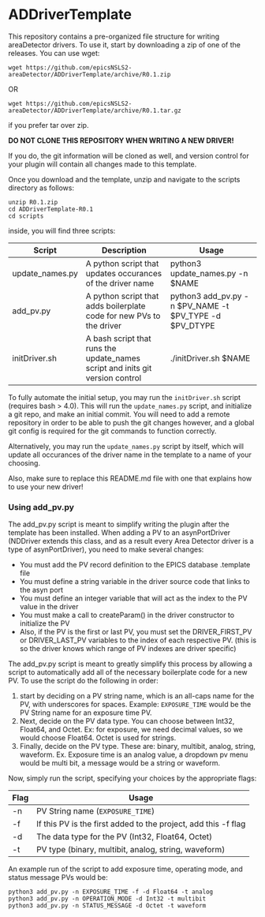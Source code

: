 # ADDriverTemplate

This repository contains a pre-organized file structure for writing areaDetector drivers.
To use it, start by downloading a zip of one of the releases. You can use wget:
```
wget https://github.com/epicsNSLS2-areaDetector/ADDriverTemplate/archive/R0.1.zip
```
OR
```
wget https://github.com/epicsNSLS2-areaDetector/ADDriverTemplate/archive/R0.1.tar.gz
```
if you prefer tar over zip.

**DO NOT CLONE THIS REPOSITORY WHEN WRITING A NEW DRIVER!**

If you do, the git information will be cloned as well, and version control for your plugin will
contain all changes made to this template.

Once you download and the template, unzip and navigate to the scripts directory as follows:
```
unzip R0.1.zip
cd ADDriverTemplate-R0.1
cd scripts
```
inside, you will find three scripts:

Script | Description | Usage
--------|------------------------|--------------
update_names.py | A python script that updates occurances of the driver name | python3 update_names.py -n $NAME
add_pv.py | A python script that adds boilerplate code for new PVs to the driver | python3 add_pv.py -n $PV_NAME -t $PV_TYPE -d $PV_DTYPE
initDriver.sh | A bash script that runs the update_names script and inits git version control | ./initDriver.sh $NAME

To fully automate the initial setup, you may run the `initDriver.sh` script (requires bash > 4.0). This will run the `update_names.py` script, and initialize a git repo, and make an initial commit. You will need to add a remote repository in order to be able to push the git changes however, and a global git config is required for the git commands to function correctly.

Alternatively, you may run the `update_names.py` script by itself, which will update all occurances of the driver name in the template to a name of your choosing.

Also, make sure to replace this README.md file with one that explains how to use your new driver!

### Using add_pv.py

The add_pv.py script is meant to simplify writing the plugin after the template has been installed. When adding a PV to an asynPortDriver (NDDriver extends this class, and as a result every Area Detector driver is a type of asynPortDriver), you need to make several changes:

* You must add the PV record definition to the EPICS database .template file
* You must define a string variable in the driver source code that links to the asyn port
* You must define an integer variable that will act as the index to the PV value in the driver
* You must make a call to createParam() in the driver constructor to initialize the PV
* Also, if the PV is the first or last PV, you must set the DRIVER_FIRST_PV or DRIVER_LAST_PV variables to the index of each respective PV. (this is so the driver knows which range of PV indexes are driver specific)

The add_pv.py script is meant to greatly simplify this process by allowing a script to automatically add all of the necessary boilerplate code for a new PV. To use the script do the following in order:
1) start by deciding on a PV string name, which is an all-caps name for the PV, with underscores for spaces. Example: `EXPOSURE_TIME` would be the PV String name for an exposure time PV.
2) Next, decide on the PV data type. You can choose between Int32, Float64, and Octet. Ex: for exposure, we need decimal values, so we would choose Float64. Octet is used for strings.
3) Finally, decide on the PV type. These are: binary, multibit, analog, string, waveform. Ex. Exposure time is an analog value, a dropdown pv menu would be multi bit, a message would be a string or waveform.

Now, simply run the script, specifying your choices by the appropriate flags:

Flag   | Usage
-------|--------
-n     | PV String name (`EXPOSURE_TIME`)
-f      | If this PV is the first added to the project, add this -f flag
-d      | The data type for the PV (Int32, Float64, Octet)
-t      | PV type (binary, multibit, analog, string, waveform)

An example run of the script to add exposure time, operating mode, and status message PVs would be:
```
python3 add_pv.py -n EXPOSURE_TIME -f -d Float64 -t analog
python3 add_pv.py -n OPERATION_MODE -d Int32 -t multibit
python3 add_pv.py -n STATUS_MESSAGE -d Octet -t waveform
```
